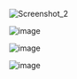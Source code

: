 






![Screenshot_2](https://user-images.githubusercontent.com/74296490/143313584-453e4d65-c605-4fd2-80c6-2dd98763b6a1.png)


![image](https://user-images.githubusercontent.com/74296490/143313723-dc285880-2d41-4720-a675-5c43f9201a76.png)


![image](https://user-images.githubusercontent.com/74296490/143313789-d2565126-e555-4bfa-b63f-ee92f4be6fc7.png)


![image](https://user-images.githubusercontent.com/74296490/143313837-5ad84b50-806a-4ba1-a5e0-99dd0cdfec5f.png)
